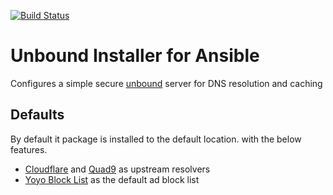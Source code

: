 [![Build Status](https://travis-ci.org/Darkbat91/ansible-unbound.svg?branch=v1)](https://travis-ci.org/Darkbat91/ansible-unbound)

# Unbound Installer for Ansible
Configures a simple secure [unbound](https://www.nlnetlabs.nl/projects/unbound/about/) server for DNS resolution and caching

## Defaults
By default it package is installed to the default location. with the below features.

- [Cloudflare](https://1.1.1.1/) and [Quad9](https://www.quad9.net/) as upstream resolvers
- [Yoyo Block List](http://pgl.yoyo.org/adservers/serverlist.php) as the default ad block list
